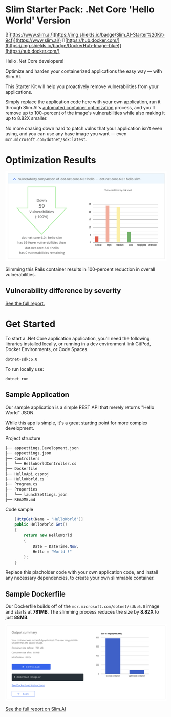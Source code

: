 # Slim Starter Pack: .Net Core 'Hello World' Version
[![https://www.slim.ai/](https://img.shields.io/badge/Slim.AI-Starter%20Kit-9cf)](https://www.slim.ai/)
[![https://hub.docker.com/](https://img.shields.io/badge/DockerHub-Image-blue)](https://hub.docker.com/)

Hello .Net Core developers! 

Optimize and harden your containerized applications the easy way — with Slim.AI. 

This Starter Kit will help you proactively remove vulnerabilities from your applications. 

Simply replace the application code here with your own application, run it through Slim.AI's [automated container optimization](https://www.slim.ai/docs/optimization) process, and you'll remove up to 100-percent of the image's vulnerabilities while also making it up to 8.82X smaller. 

No more chasing down hard to patch vulns that your application isn't even using, and you can use any base image you want — even `mcr.microsoft.com/dotnet/sdk:latest`. 

# Optimization Results
![Result of optimized Rails image](results.png)

Slimming this Rails container results in 100-percent reduction in overall vulnerabilities. 

## Vulnerability difference by severity 

[See the full report.](https://www.slim.ai/starter-kits/dot-net)

# Get Started
To start a .Net Core application application, you'll need the following libraries installed locally, or running in a dev environment link GitPod, Docker Environments, or Code Spaces. 


``` 
dotnet-sdk:6.0
```

To run locally use:
```
dotnet run
```

## Sample Application
Our sample application is a simple REST API that merely returns "Hello World" JSON.

While this app is simple, it's a great starting point for more complex development. 

Project structure
```
├── appsettings.Development.json
├── appsettings.json
├── Controllers
│   └── HelloWorldController.cs
├── Dockerfile
├── HelloApi.csproj
├── HelloWorld.cs
├── Program.cs
├── Properties
│   └── launchSettings.json
├── README.md
```

Code sample
``` c# 
    [HttpGet(Name = "HelloWorld")]
    public HelloWorld Get()
    {
        return new HelloWorld
        {
            Date = DateTime.Now,
            Hello = "World !"
        };
    }
```

Replace this placholder code with your own application code, and install any necessary dependencies, to create your own slimmable container. 

## Sample Dockerfile
Our Dockerfile builds off of the `mcr.microsoft.com/dotnet/sdk:6.0` image and starts at **781MB**. The slimming process reduces the size by **8.82X** to just **88MB**. 

![Graph of size reduction](results-size.png)

[See the full report on Slim.AI](https://portal.slim.dev/... )